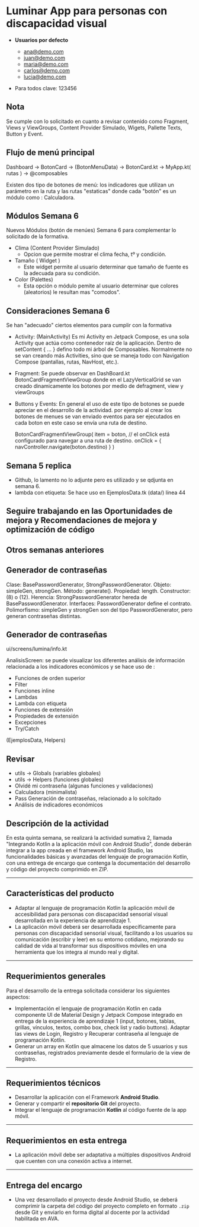 # Luminar App para personas con discapacidad visual

- **Usuarios por defecto**
  - ana@demo.com
  - juan@demo.com
  - maria@demo.com
  - carlos@demo.com
  - lucia@demo.com

- Para todos clave: 123456

## Nota

Se cumple con lo solicitado en cuanto a revisar contenido como Fragment, Views y ViewGroups, Content Provider Simulado,
Wigets, Pallette Texts, Button y Event.

## Flujo de menú principal
Dashboard -> BotonCard -> (BotonMenuData) -> BotonCard.kt -> MyApp.kt( rutas ) -> @composables
 
Existen dos tipo de botones de menú: los indicadores que utilizan un parámetro en la ruta y 
las rutas "estaticas" donde cada "botón" es un módulo como : Calculadora.

## Módulos Semana 6

Nuevos Módulos (botón de menúes) Semana 6 para complementar lo solicitado de la formativa.

- Clima (Content Provider Simulado)
  - Opcion que permite mostrar el clima fecha, tº y condición.
- Tamaño ( Widget )
  - Este widget permite al usuario determinar que tamaño de fuente es la adecuada para su condición.
- Color (Palettes)
  - Esta opción o módulo pemite al usuario determinar que colores (aleatorios) le resultan mas "comodos".

## Consideraciones Semana 6

Se han "adecuado" ciertos elementos para cumplir con la formativa

- Activity: (MainActivity) Es mi Activity en Jetpack Compose, es una sola Activity que actúa como contenedor raíz de la aplicación. 
  Dentro de setContent { ... } defino todo mi árbol de Composables.
  Normalmente no se van creando más Activities, sino que se maneja todo con Navigation Compose (pantallas, rutas, NavHost, etc.).

- Fragment: Se puede observar en DashBoard.kt BotonCardFragmentViewGroup donde en el LazyVerticalGrid se van creado dinamicamente 
  los botones por medio de defragment, view y viewGroups

- Buttons y Events: En general el uso de este tipo de botones se puede apreciar en el desarrollo de la actividad.
  por ejemplo al crear los botones de menues se van enviado eventos para ser ejecutados en cada boton en este caso
  se envía una ruta de destino.

   BotonCardFragmentViewGroup(
                   item = boton,
                   // el onClick está configurado para navegar a una ruta de destino.
                   onClick = {
                          navController.navigate(boton.destino)
                        }
                    )


## Semana 5 replica

- Github, lo lamento no lo adjunte pero es utilizado y se qdjunta en semana 6.
- lambda con etiqueta: Se hace uso en EjemplosData.tk (data/) línea 44

## Seguire trabajando en las Oportunidades de mejora y Recomendaciones de mejora y optimización de código

## Otros semanas anteriores

## Generador de contraseñas

Clase: BasePasswordGenerator, StrongPasswordGenerator.
Objeto: simpleGen, strongGen.
Método: generate().
Propiedad: length.
Constructor: (8) o (12).
Herencia: StrongPasswordGenerator hereda de BasePasswordGenerator.
Interfaces: PasswordGenerator define el contrato.
Polimorfismo: simpleGen y strongGen son del tipo PasswordGenerator, pero generan contraseñas distintas.

## Generador de contraseñas

ui/screens/lumina/info.kt

AnalisisScreen: se puede visualizar los diferentes análisis de información relacionada
a los indicadores económicos y se hace uso de :

- Funciones de orden superior
- Filter
- Funciones inline
- Lambdas
- Lambda con etiqueta
- Funciones de extensión
- Propiedades de extensión
- Excepciones
- Try/Catch

(EjemplosData, Helpers)

## Revisar 

- utils -> Globals (variables globales)
- utils -> Helpers (funciones globales)
- Olvidé mi contraseña (algunas funciones y validaciones)
- Calculadora (minimalista)
- Pass Generación de contraseñas, relacionado a lo solcitado
- Análisis de indicadores económicos

## Descripción de la actividad

En esta quinta semana, se realizará la actividad sumativa 2, llamada 
"Integrando Kotlin a la aplicación móvil con Android Studio", 
donde deberán integrar a la app creada en el framework Android Studio,
las funcionalidades básicas y avanzadas del lenguaje de programación Kotlin,
con una entrega de encargo que contenga la documentación del desarrollo y 
código del proyecto comprimido en ZIP.

---

## Características del producto

- Adaptar al lenguaje de programación Kotlin la aplicación móvil de accesibilidad
  para personas con discapacidad sensorial visual desarrollada en la experiencia de aprendizaje 1.
- La aplicación móvil deberá ser desarrollada específicamente para personas 
  con discapacidad sensorial visual, facilitando a los usuarios su comunicación 
  (escribir y leer) en su entorno cotidiano, mejorando su calidad de vida al transformar 
  sus dispositivos móviles en una herramienta que los integra al mundo real y digital.

---

## Requerimientos generales

Para el desarrollo de la entrega solicitada considerar los siguientes aspectos:

- Implementación el lenguaje de programación Kotlin en cada componente UI de Material
  Design y Jetpack Compose integrado en entrega de la experiencia de aprendizaje 1
  (input, botones, tablas, grillas, vínculos, textos, combo box, check list y radio buttons).
  Adaptar las views de Login, Registro y Recuperar contraseña al lenguaje de programación Kotlin.
- Generar un array en Kotlin que almacene los datos de 5 usuarios y sus contraseñas, 
  registrados previamente desde el formulario de la view de Registro.

---

## Requerimientos técnicos

- Desarrollar la aplicación con el Framework **Android Studio**.
- Generar y compartir el **repositorio Git** del proyecto.
- Integrar el lenguaje de programación **Kotlin** al código fuente de la app móvil.

---

## Requerimientos en esta entrega

- La aplicación móvil debe ser adaptativa a múltiples dispositivos Android que cuenten con una conexión activa a internet.

---

## Entrega del encargo

- Una vez desarrollado el proyecto desde Android Studio, se deberá comprimir la carpeta del código del proyecto completo en formato `.zip` desde Git y enviarlo en forma digital al docente por la actividad habilitada en AVA.
